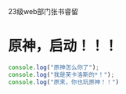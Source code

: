 23级web部门张书睿留
# 原神，启动！！！
```JavaScript
console.log("原神怎么你了");
console.log("我是芙卡洛斯的*！");
console.log("原来，你也玩原神！！")
```